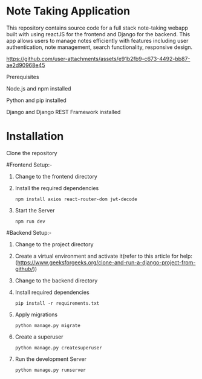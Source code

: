 # Note Taking Application

This repository contains source code for a full stack note-taking webapp built with using reactJS for the frontend and Django for the backend.
This app allows users to manage notes efficiently with features including user authentication, note management, search functionality, responsive design.


https://github.com/user-attachments/assets/e91b2fb9-c673-4492-bb87-ae2d90968e45

Prerequisites

Node.js and npm installed

Python and pip installed

Django and Django REST Framework installed

# Installation

Clone the repository

#Frontend Setup:-

1. Change to the frontend directory

2. Install the required dependencies

   ```npm install axios react-router-dom jwt-decode```

3. Start the Server

   `npm run dev`

#Backend Setup:-

1. Change to the project directory

2. Create a virtual environment and activate it(refer to this article for help:(https://www.geeksforgeeks.org/clone-and-run-a-django-project-from-github/))

3. Change to the backend directory

4. Install required dependencies

   ```pip install -r requirements.txt```

5. Apply migrations

   ```python manage.py migrate```

6. Create a superuser

   ```python manage.py createsuperuser```

7. Run the development Server

   ```python manage.py runserver```
   




